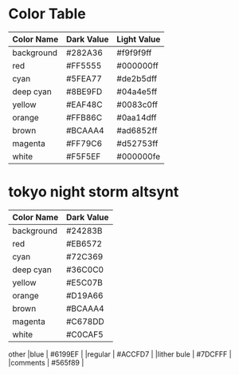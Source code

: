# Color Table

| Color Name | Dark Value | Light Value |
| ---------- | ---------- | ----------- |
| background | #282A36    | #f9f9f9ff   |
| red        | #FF5555    | #000000ff   |
| cyan       | #5FEA77    | #de2b5dff   |
| deep cyan  | #8BE9FD    | #04a4e5ff   |
| yellow     | #EAF48C    | #0083c0ff   |
| orange     | #FFB86C    | #0aa14dff   |
| brown      | #BCAAA4    | #ad6852ff   |
| magenta    | #FF79C6    | #d52753ff   |
| white      | #F5F5EF    | #000000fe   |


# tokyo night storm altsynt


| Color Name | Dark Value |
| ---------- | ---------- |
| background | #24283B    |
| red        | #EB6572    |
| cyan       | #72C369    |
| deep cyan  | #36C0C0    |
| yellow     | #E5C07B    |
| orange     | #D19A66    |
| brown      | #BCAAA4    |
| magenta    | #C678DD    |
| white      | #C0CAF5    |

other
|blue        | #6199EF    |
|regular     | #ACCFD7    |
|lither bule | #7DCFFF    |
|comments    | #565f89    |